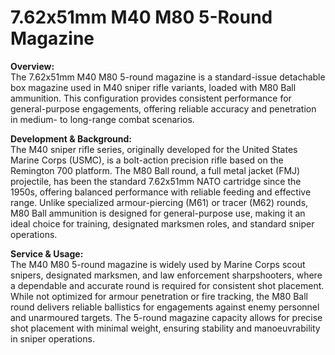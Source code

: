 # 7.62x51mm M40 M80 5-Round Magazine

**Overview:**\
The 7.62x51mm M40 M80 5-round magazine is a standard-issue detachable box magazine used in M40 sniper rifle variants, loaded with M80 Ball ammunition. This configuration provides consistent performance for general-purpose engagements, offering reliable accuracy and penetration in medium- to long-range combat scenarios.

**Development & Background:**\
The M40 sniper rifle series, originally developed for the United States Marine Corps (USMC), is a bolt-action precision rifle based on the Remington 700 platform. The M80 Ball round, a full metal jacket (FMJ) projectile, has been the standard 7.62x51mm NATO cartridge since the 1950s, offering balanced performance with reliable feeding and effective range. Unlike specialized armour-piercing (M61) or tracer (M62) rounds, M80 Ball ammunition is designed for general-purpose use, making it an ideal choice for training, designated marksmen roles, and standard sniper operations.

**Service & Usage:**\
The M40 M80 5-round magazine is widely used by Marine Corps scout snipers, designated marksmen, and law enforcement sharpshooters, where a dependable and accurate round is required for consistent shot placement. While not optimized for armour penetration or fire tracking, the M80 Ball round delivers reliable ballistics for engagements against enemy personnel and unarmoured targets. The 5-round magazine capacity allows for precise shot placement with minimal weight, ensuring stability and manoeuvrability in sniper operations.
